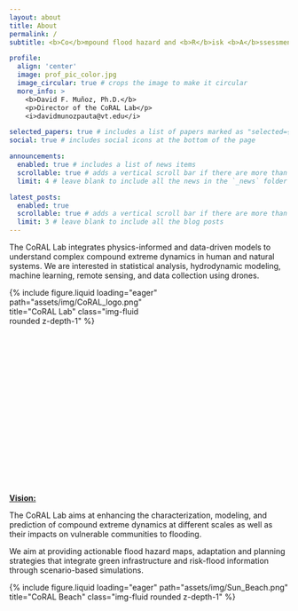 ```yaml
---
layout: about
title: About
permalink: /
subtitle: <b>Co</b>mpound flood hazard and <b>R</b>isk <b>A</b>ssessment in <b>L</b>ow-lying areas (<b>CoRAL</b>).

profile:
  align: 'center'
  image: prof_pic_color.jpg
  image_circular: true # crops the image to make it circular
  more_info: >
    <b>David F. Muñoz, Ph.D.</b>
    <p>Director of the CoRAL Lab</p>
    <i>davidmunozpauta@vt.edu</i>

selected_papers: true # includes a list of papers marked as "selected={true}"
social: true # includes social icons at the bottom of the page

announcements:
  enabled: true # includes a list of news items
  scrollable: true # adds a vertical scroll bar if there are more than 3 news items
  limit: 4 # leave blank to include all the news in the `_news` folder

latest_posts:
  enabled: true
  scrollable: true # adds a vertical scroll bar if there are more than 3 new posts items
  limit: 3 # leave blank to include all the blog posts
---
```


The CoRAL Lab integrates physics-informed and data-driven models to understand complex compound extreme dynamics in human and natural systems. We are interested in statistical analysis, hydrodynamic modeling, machine learning, remote sensing, and data collection using drones.

<div class="row">
    <div style="height: 356px; width: 280px;">
      <div class="col-sm mt-2 mt-md-0">
        {% include figure.liquid loading="eager" path="assets/img/CoRAL_logo.png"
        title="CoRAL Lab" class="img-fluid rounded z-depth-1" %}
      </div>
    </div>
</div>

<b><u>Vision:</u></b>

The CoRAL Lab aims at enhancing the characterization, modeling, and prediction of compound extreme dynamics at different scales as well as their impacts on vulnerable communities to flooding.

We aim at providing actionable flood hazard maps, adaptation and planning strategies that integrate green infrastructure and risk-flood information through scenario-based simulations.

<div class="row">
    <div style="height: 463px; width: 517px;">
      <div class="col-sm mt-2 mt-md-0">
        {% include figure.liquid loading="eager" path="assets/img/Sun_Beach.png"
        title="CoRAL Beach" class="img-fluid rounded z-depth-1" %}
      </div>
    </div>
</div>
